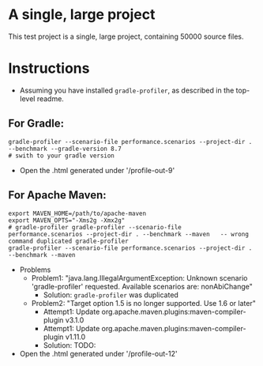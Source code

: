 # A single, large project
This test project is a single, large project, containing 50000 source files.

# Instructions
* Assuming you have installed `gradle-profiler`, as described in the top-level readme.
## For Gradle:

```
gradle-profiler --scenario-file performance.scenarios --project-dir . --benchmark --gradle-version 8.7
# swith to your gradle version
```
* Open the .html generated under '/profile-out-9'

## For Apache Maven:

```
export MAVEN_HOME=/path/to/apache-maven
export MAVEN_OPTS="-Xms2g -Xmx2g"
# gradle-profiler gradle-profiler --scenario-file performance.scenarios --project-dir . --benchmark --maven   -- wrong command duplicated gradle-profiler
gradle-profiler --scenario-file performance.scenarios --project-dir . --benchmark --maven
```
* Problems
  * Problem1: "java.lang.IllegalArgumentException: Unknown scenario 'gradle-profiler' requested. Available scenarios are: nonAbiChange"
    * Solution: `gradle-profiler` was duplicated
  * Problem2: "Target option 1.5 is no longer supported. Use 1.6 or later"
    * Attempt1: Update org.apache.maven.plugins:maven-compiler-plugin v3.1.0
    * Attempt1: Update org.apache.maven.plugins:maven-compiler-plugin v1.11.0
    * Solution: TODO:
* Open the .html generated under '/profile-out-12'
